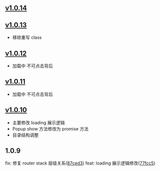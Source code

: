 ## [v1.0.14](https://github.com/0x30/vue-navigation/compare/48ed960c3e0e937888ee97764d9c595508cc19fa...aa2a0340f91d2a69ae388c5140c00ceafcb7e148)


## [v1.0.13](https://github.com/0x30/vue-navigation/compare/feba1520ac4db88ff0daf9412244d7d0bd7845c2...ef9c03e3011327108ad9586fa9b5103d71d73683)

* 移除重写 class

## [v1.0.12](https://github.com/0x30/vue-navigation/compare/734e2da2a7db187d3184300bdb2cfb88f9dbfcf3...97eba3d3215e2b27fd170f9f214bcc963ebbd5e8)

* 加载中 不可点击背后

## [v1.0.11](https://github.com/0x30/vue-navigation/compare/970f8008e7aee31dcf8cf348c86cc85ebdc37ade...4ff566d6efb21b2e036f204a54764bf79a79c014)

* 加载中 不可点击背后


## [v1.0.10](https://github.com/0x30/vue-navigation/compare/d44ddf2e0c4d6ebf7008131af52e782a0effccfe...cd0142d0aa14b452f7f1d74ef1537fcf1b405080)

* 主要修改 loading 展示逻辑
* Popup show 方法修改为 promise 方法
* 目录结构调整

## 1.0.9

fix: 修复 router stack 层级关系([87ced3](https://github.com/0x30/vue-navigation/commit/87ced36ab360578edb6d887abe2142847af0682e))
feat: loading 展示逻辑修改([77fcc5](https://github.com/0x30/vue-navigation/commit/77fcc548a9e59b3ac7847932c9ac70bcb71a57bf))

